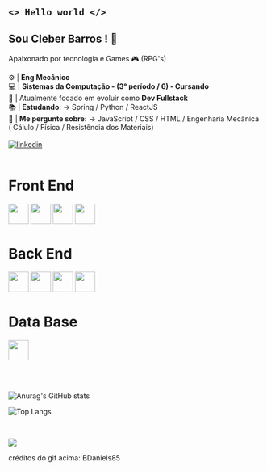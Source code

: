 ## <code><>   Hello world  </></code>

## Sou Cleber Barros ! 👋<br>
Apaixonado por tecnologia e Games 🎮 (RPG's)

:gear: | **Eng Mecânico**<br>
:computer: | **Sistemas da Computação -  (3° período / 6) - Cursando**<br>
🌱 | Atualmente focado em evoluir como **Dev Fullstack** <br>
📚 | **Estudando**: -> Spring / Python / ReactJS <br>
💬 | **Me pergunte sobre:** -> JavaScript / CSS / HTML / Engenharia Mecânica ( Cálulo / Física / Resistência dos Materiais)
<br><br>
[![linkedin](https://img.shields.io/badge/LinkedIn-0077B5?style=for-the-badge&logo=linkedin&logoColor=white)](https://www.linkedin.com/in/cleber-barros-b6251a163/)
<br><br>
  
  # Front End
<div>
<img src="https://cdn.jsdelivr.net/gh/devicons/devicon/icons/javascript/javascript-original.svg" width="40px">
<img src="https://cdn.jsdelivr.net/gh/devicons/devicon/icons/html5/html5-original.svg" width="40px">
<img src="https://cdn.jsdelivr.net/gh/devicons/devicon/icons/css3/css3-original.svg" width="40px">
<img src="https://cdn.jsdelivr.net/gh/devicons/devicon/icons/react/react-original.svg" width="40px">
</div>
  
  # Back End
  <div>
<img src="https://cdn.jsdelivr.net/gh/devicons/devicon/icons/java/java-original.svg" width="40px">
<img src="https://cdn.jsdelivr.net/gh/devicons/devicon/icons/spring/spring-original.svg" width="40px"> 
<img src="https://cdn.jsdelivr.net/gh/devicons/devicon/icons/python/python-original.svg" width="40px">
<img src="https://cdn.jsdelivr.net/gh/devicons/devicon/icons/git/git-original.svg" width="40px">
 </div>
  
  # Data Base
  <div>
   <img src="https://cdn.jsdelivr.net/gh/devicons/devicon/icons/mysql/mysql-original.svg" width="40px">
  </div>
  

<br><br>
  

![Anurag's GitHub stats](https://github-readme-stats.vercel.app/api?username=cleberbarros1&show_icons=true&theme=merko)

  
  ![Top Langs](https://github-readme-stats.vercel.app/api/top-langs/?username=cleberbarros1&layout=compact&theme=merko&card_width=450)

  <br>

[![](https://c.tenor.com/zOoVaNGp6IsAAAAd/mario-game.gif)](https://c.tenor.com/zOoVaNGp6IsAAAAd/mario-game.gif)

créditos do gif acima: BDaniels85

<!--
**cleberbarros1/cleberbarros1** is a ✨ _special_ ✨ repository because its `README.md` (this file) appears on your GitHub profile.

Here are some ideas to get you started:

- 🔭 I’m currently working on ...
- 🌱 I’m currently learning ...
- 👯 I’m looking to collaborate on ...
- 🤔 I’m looking for help with ...
- 💬 Ask me about ...
- 📫 How to reach me: ...
- 😄 Pronouns: ...
- ⚡ Fun fact: ...
-->
